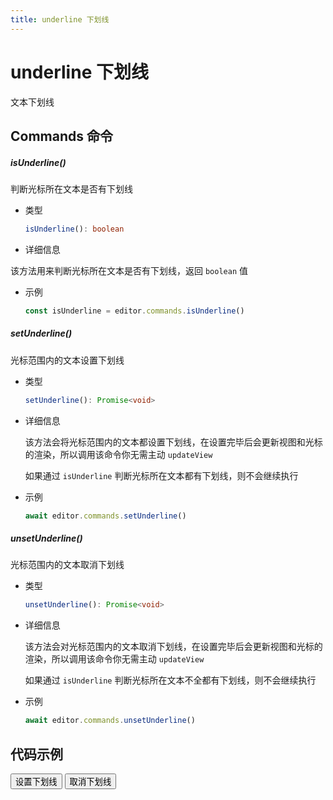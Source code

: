 ```yaml
---
title: underline 下划线
---
```


# underline 下划线

文本下划线

## Commands 命令

##### isUnderline()

判断光标所在文本是否有下划线

- 类型

  ```ts
  isUnderline(): boolean
  ```

- 详细信息

该方法用来判断光标所在文本是否有下划线，返回 `boolean` 值

- 示例

  ```ts
  const isUnderline = editor.commands.isUnderline()
  ```

##### setUnderline()

光标范围内的文本设置下划线

- 类型

  ```ts
  setUnderline(): Promise<void>
  ```

- 详细信息

  该方法会将光标范围内的文本都设置下划线，在设置完毕后会更新视图和光标的渲染，所以调用该命令你无需主动 `updateView`

  如果通过 `isUnderline` 判断光标所在文本都有下划线，则不会继续执行

- 示例

  ```ts
  await editor.commands.setUnderline()
  ```

##### unsetUnderline()

光标范围内的文本取消下划线

- 类型

  ```ts
  unsetUnderline(): Promise<void>
  ```

- 详细信息

  该方法会对光标范围内的文本取消下划线，在设置完毕后会更新视图和光标的渲染，所以调用该命令你无需主动 `updateView`

  如果通过 `isUnderline` 判断光标所在文本不全都有下划线，则不会继续执行

- 示例

  ```ts
  await editor.commands.unsetUnderline()
  ```

## 代码示例

<div style="margin:0 0 10px 0">
  <button class="demo-button" @click="editor?.commands.setUnderline()">设置下划线</button>
  <button class="demo-button" @click="editor?.commands.unsetUnderline()">取消下划线</button>
</div>
<div ref="editorRef" style="width:100%;height:100px;"></div>

<script lang="ts" setup>
  import { useData } from 'vitepress'
  import { onMounted, watch, ref, onBeforeUnmount } from "vue"
  import { Editor } from "../../../lib/kaitify-core.es.js"

  const { isDark } = useData()
  const editorRef = ref<HtmlElement | undefined>()
  const editor = ref<Editor | undefined>()

  onMounted(async ()=>{
    editor.value = await Editor.configure({
      el: editorRef.value,
      value: '我是一段文本，我是一段文本，我是一段文本，我是一段文本，我是一段文本，我是一段文本，我是一段文本，我是一段文本',
      dark: isDark.value,
      placeholder:'请输入正文...'
    })
  })

  onBeforeUnmount(()=>{
    editor.value?.destroy()
  })

  watch(()=>isDark.value,newVal=>{
    if(editor.value){
        editor.value.setDark(isDark.value)
    }
  })
</script>
